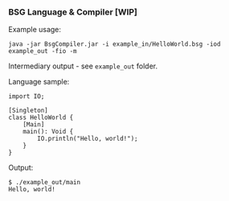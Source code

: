 ### BSG Language & Compiler [WIP]

Example usage:
```
java -jar BsgCompiler.jar -i example_in/HelloWorld.bsg -iod example_out -fio -m
```

Intermediary output - see `example_out` folder.

Language sample:
```
import IO;

[Singleton]
class HelloWorld {
    [Main]
    main(): Void {
        IO.println("Hello, world!");
    }
}
```

Output:
```
$ ./example_out/main
Hello, world!
```
